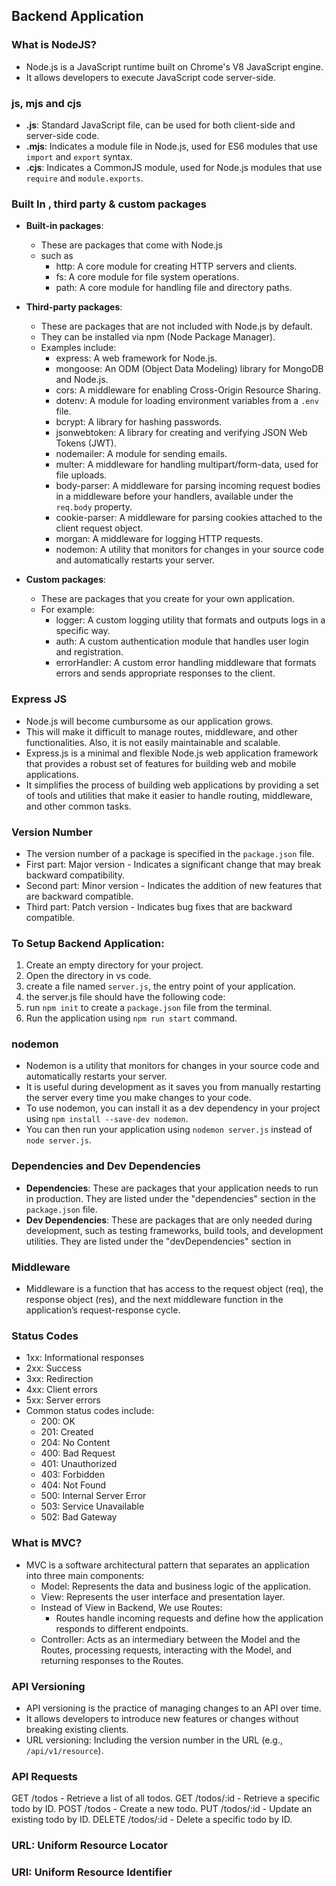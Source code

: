 ## Backend Application

### What is NodeJS?

- Node.js is a JavaScript runtime built on Chrome's V8 JavaScript engine.
- It allows developers to execute JavaScript code server-side.

### js, mjs and cjs

- **.js**: Standard JavaScript file, can be used for both client-side and server-side code.
- **.mjs**: Indicates a module file in Node.js, used for ES6 modules that use `import` and `export` syntax.
- **.cjs**: Indicates a CommonJS module, used for Node.js modules that use `require` and `module.exports`.

### Built In , third party & custom packages

- **Built-in packages**:

  - These are packages that come with Node.js
  - such as
    - http: A core module for creating HTTP servers and clients.
    - fs: A core module for file system operations.
    - path: A core module for handling file and directory paths.

- **Third-party packages**:

  - These are packages that are not included with Node.js by default.
  - They can be installed via npm (Node Package Manager).
  - Examples include:
    - express: A web framework for Node.js.
    - mongoose: An ODM (Object Data Modeling) library for MongoDB and Node.js.
    - cors: A middleware for enabling Cross-Origin Resource Sharing.
    - dotenv: A module for loading environment variables from a `.env` file.
    - bcrypt: A library for hashing passwords.
    - jsonwebtoken: A library for creating and verifying JSON Web Tokens (JWT).
    - nodemailer: A module for sending emails.
    - multer: A middleware for handling multipart/form-data, used for file uploads.
    - body-parser: A middleware for parsing incoming request bodies in a middleware before your handlers, available under the `req.body` property.
    - cookie-parser: A middleware for parsing cookies attached to the client request object.
    - morgan: A middleware for logging HTTP requests.
    - nodemon: A utility that monitors for changes in your source code and automatically restarts your server.

- **Custom packages**:
  - These are packages that you create for your own application.
  - For example:
    - logger: A custom logging utility that formats and outputs logs in a specific way.
    - auth: A custom authentication module that handles user login and registration.
    - errorHandler: A custom error handling middleware that formats errors and sends appropriate responses to the client.

### Express JS

- Node.js will become cumbursome as our application grows.
- This will make it difficult to manage routes, middleware, and other functionalities. Also, it is not easily maintainable and scalable.
- Express.js is a minimal and flexible Node.js web application framework that provides a robust set of features for building web and mobile applications.
- It simplifies the process of building web applications by providing a set of tools and utilities that make it easier to handle routing, middleware, and other common tasks.

### Version Number

- The version number of a package is specified in the `package.json` file.
- First part: Major version - Indicates a significant change that may break backward compatibility.
- Second part: Minor version - Indicates the addition of new features that are backward compatible.
- Third part: Patch version - Indicates bug fixes that are backward compatible.

### To Setup Backend Application:

1. Create an empty directory for your project.
2. Open the directory in vs code.
3. create a file named `server.js`, the entry point of your application.
4. the server.js file should have the following code:
5. run `npm init` to create a `package.json` file from the terminal.
6. Run the application using `npm run start` command.

### nodemon

- Nodemon is a utility that monitors for changes in your source code and automatically restarts your server.
- It is useful during development as it saves you from manually restarting the server every time you make changes to your code.
- To use nodemon, you can install it as a dev dependency in your project using `npm install --save-dev nodemon`.
- You can then run your application using `nodemon server.js` instead of `node server.js`.

### Dependencies and Dev Dependencies

- **Dependencies**: These are packages that your application needs to run in production. They are listed under the "dependencies" section in the `package.json` file.
- **Dev Dependencies**: These are packages that are only needed during development, such as testing frameworks, build tools, and development utilities. They are listed under the "devDependencies" section in

### Middleware

- Middleware is a function that has access to the request object (req), the response object (res), and the next middleware function in the application’s request-response cycle.

### Status Codes

- 1xx: Informational responses
- 2xx: Success
- 3xx: Redirection
- 4xx: Client errors
- 5xx: Server errors
- Common status codes include:
  - 200: OK
  - 201: Created
  - 204: No Content
  - 400: Bad Request
  - 401: Unauthorized
  - 403: Forbidden
  - 404: Not Found
  - 500: Internal Server Error
  - 503: Service Unavailable
  - 502: Bad Gateway

### What is MVC?

- MVC is a software architectural pattern that separates an application into three main components:
  - Model: Represents the data and business logic of the application.
  - View: Represents the user interface and presentation layer.
  - Instead of View in Backend, We use Routes:
    - Routes handle incoming requests and define how the application responds to different endpoints.
  - Controller: Acts as an intermediary between the Model and the Routes, processing requests, interacting with the Model, and returning responses to the Routes.

### API Versioning

- API versioning is the practice of managing changes to an API over time.
- It allows developers to introduce new features or changes without breaking existing clients.
- URL versioning: Including the version number in the URL (e.g., `/api/v1/resource`).

### API Requests

GET /todos - Retrieve a list of all todos.
GET /todos/:id - Retrieve a specific todo by ID.
POST /todos - Create a new todo.
PUT /todos/:id - Update an existing todo by ID.
DELETE /todos/:id - Delete a specific todo by ID.


### URL: Uniform Resource Locator
### URI: Uniform Resource Identifier